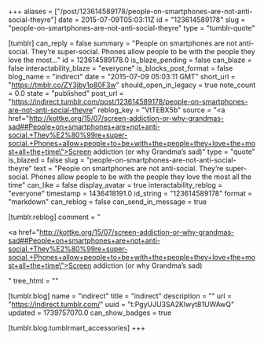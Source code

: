 +++
aliases = ["/post/123614589178/people-on-smartphones-are-not-anti-social-theyre"]
date = 2015-07-09T05:03:11Z
id = "123614589178"
slug = "people-on-smartphones-are-not-anti-social-theyre"
type = "tumblr-quote"

[tumblr]
can_reply = false
summary = "People on smartphones are not anti-social. They’re super-social. Phones allow people to be with the people they love the most..."
id = 123614589178.0
is_blaze_pending = false
can_blaze = false
interactability_blaze = "everyone"
is_blocks_post_format = false
blog_name = "indirect"
date = "2015-07-09 05:03:11 GMT"
short_url = "https://tmblr.co/ZY3jby1p80F3w"
should_open_in_legacy = true
note_count = 0.0
state = "published"
post_url = "https://indirect.tumblr.com/post/123614589178/people-on-smartphones-are-not-anti-social-theyre"
reblog_key = "VtTEBX5b"
source = "<a href=\"http://kottke.org/15/07/screen-addiction-or-why-grandmas-sad##People+on+smartphones+are+not+anti-social.+They%E2%80%99re+super-social.+Phones+allow+people+to+be+with+the+people+they+love+the+most+all+the+time\">Screen addiction (or why Grandma&rsquo;s sad)</a>"
type = "quote"
is_blazed = false
slug = "people-on-smartphones-are-not-anti-social-theyre"
text = "People on smartphones are not anti-social. They’re super-social. Phones allow people to be with the people they love the most all the time"
can_like = false
display_avatar = true
interactability_reblog = "everyone"
timestamp = 1436418191.0
id_string = "123614589178"
format = "markdown"
can_reblog = false
can_send_in_message = true

[tumblr.reblog]
comment = "<p><a href=\"http://kottke.org/15/07/screen-addiction-or-why-grandmas-sad##People+on+smartphones+are+not+anti-social.+They%E2%80%99re+super-social.+Phones+allow+people+to+be+with+the+people+they+love+the+most+all+the+time\">Screen addiction (or why Grandma’s sad)</a></p>"
tree_html = ""

[tumblr.blog]
name = "indirect"
title = "indirect"
description = ""
url = "https://indirect.tumblr.com/"
uuid = "t:PgyUJU3SA2Klwyt81UWAwQ"
updated = 1739757070.0
can_show_badges = true

[tumblr.blog.tumblrmart_accessories]
+++
